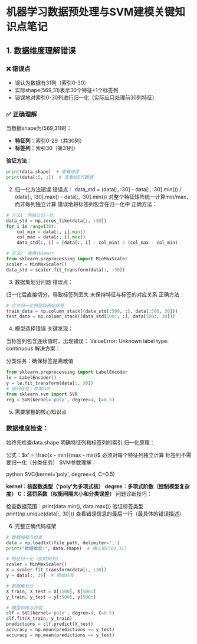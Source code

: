 # 机器学习数据预处理与SVM建模关键知识点笔记

## 1. 数据维度理解错误

### ❌ 错误点
- 误认为数据有31列（索引0-30）
- 实际shape(569,31)表示30个特征+1个标签列
- 错误地对索引0-30列进行归一化（实际应只处理前30列特征）

### ✅ 正确理解
当数据shape为(569,31)时：
- **特征列**：索引0-29（共30列）
- **标签列**：索引30（第31列）

**验证方法**：
```python
print(data.shape)  # 查看维度
print(data[:5, :])  # 查看前5行数据
```
2. 归一化方法错误
错误点：
data_std = (data[:, :30] - data[:, :30].min()) / (data[:, :30].max() - data[:, :30].min())
对整个特征矩阵统一计算min/max，而非每列独立计算
错误地将标签列包含在归一化中
正确方法：

```python
# 方法1：列独立归一化
data_std = np.zeros_like(data[:, :30])
for i in range(30):
    col_min = data[:, i].min()
    col_max = data[:, i].max()
    data_std[:, i] = (data[:, i] - col_min) / (col_max - col_min)

# 方法2：使用sklearn
from sklearn.preprocessing import MinMaxScaler
scaler = MinMaxScaler()
data_std = scaler.fit_transform(data[:, :30])
```

3. 数据集划分问题
错误点：

归一化后直接切分，导致标签列丢失
未保持特征与标签的对应关系
正确方法：
```python
# 合并归一化特征和原始标签
train_data = np.column_stack((data_std[:500, :], data[:500, 30]))
test_data = np.column_stack((data_std[500:, :], data[500:, 30]))
```

4. 模型选择错误
关键发现：

当标签列包含连续值时，出现错误： ValueError: Unknown label type: continuous
解决方案：

分类任务：确保标签是离散值
```python
from sklearn.preprocessing import LabelEncoder
le = LabelEncoder()
y = le.fit_transform(data[:, 30])
# 回归任务：改用SVR
from sklearn.svm import SVR
reg = SVR(kernel='poly', degree=4, C=0.5)
```

5. 需要掌握的核心知识点

### 数据维度检查：

始终先检查data.shape
明确特征列和标签列的索引
归一化原理：

公式：$x' = \frac{x - min}{max - min}$
必须对每个特征列独立计算
标签列不需要归一化（分类任务）
SVM参数理解：


python
SVC(kernel='poly', degree=4, C=0.5)

**kernel：核函数类型（'poly'为多项式核）
degree：多项式阶数（控制模型复杂度）
C：惩罚系数（权衡间隔大小和分类误差）**
问题诊断技巧：

检查数据范围：print(data.min(), data.max())
验证标签类型：print(np.unique(data[:, 30]))
查看错误信息的最后一行（最具体的错误描述）

6. 完整正确代码框架

```python
# 数据加载与检查
data = np.loadtxt(file_path, delimiter=',')
print("数据维度:", data.shape)  # 确认是(569,31)

# 特征归一化（仅前30列）
scaler = MinMaxScaler()
X = scaler.fit_transform(data[:, :30])
y = data[:, 30]  # 原始标签

# 数据集划分
X_train, X_test = X[:500], X[500:]
y_train, y_test = y[:500], y[500:]

# 模型训练与评估
clf = SVC(kernel='poly', degree=4, C=0.5)
clf.fit(X_train, y_train)
predictions = clf.predict(X_test)
accuracy = np.mean(predictions == y_test)
accuracy = np.mean(predictions == y_test)
```
